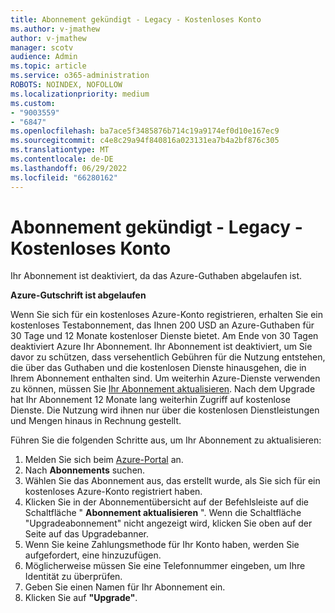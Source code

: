 ```yaml
---
title: Abonnement gekündigt - Legacy - Kostenloses Konto
ms.author: v-jmathew
author: v-jmathew
manager: scotv
audience: Admin
ms.topic: article
ms.service: o365-administration
ROBOTS: NOINDEX, NOFOLLOW
ms.localizationpriority: medium
ms.custom:
- "9003559"
- "6847"
ms.openlocfilehash: ba7ace5f3485876b714c19a9174ef0d10e167ec9
ms.sourcegitcommit: c4e8c29a94f840816a023131ea7b4a2bf876c305
ms.translationtype: MT
ms.contentlocale: de-DE
ms.lasthandoff: 06/29/2022
ms.locfileid: "66280162"
---
```

# <a name="subscription-cancelled---legacy---free-account"></a>Abonnement gekündigt - Legacy - Kostenloses Konto

Ihr Abonnement ist deaktiviert, da das Azure-Guthaben abgelaufen ist.

**Azure-Gutschrift ist abgelaufen**

Wenn Sie sich für ein kostenloses Azure-Konto registrieren, erhalten Sie ein kostenloses Testabonnement, das Ihnen 200 USD an Azure-Guthaben für 30 Tage und 12 Monate kostenloser Dienste bietet. Am Ende von 30 Tagen deaktiviert Azure Ihr Abonnement. Ihr Abonnement ist deaktiviert, um Sie davor zu schützen, dass versehentlich Gebühren für die Nutzung entstehen, die über das Guthaben und die kostenlosen Dienste hinausgehen, die in Ihrem Abonnement enthalten sind. Um weiterhin Azure-Dienste verwenden zu können, müssen Sie [Ihr Abonnement aktualisieren](https://docs.microsoft.com/azure/cost-management-billing/manage/upgrade-azure-subscription). Nach dem Upgrade hat Ihr Abonnement 12 Monate lang weiterhin Zugriff auf kostenlose Dienste. Die Nutzung wird ihnen nur über die kostenlosen Dienstleistungen und Mengen hinaus in Rechnung gestellt.

Führen Sie die folgenden Schritte aus, um Ihr Abonnement zu aktualisieren:

1. Melden Sie sich beim [Azure-Portal](https://portal.azure.com/) an.
2. Nach **Abonnements** suchen.
3. Wählen Sie das Abonnement aus, das erstellt wurde, als Sie sich für ein kostenloses Azure-Konto registriert haben.
4. Klicken Sie in der Abonnementübersicht auf der Befehlsleiste auf die Schaltfläche " **Abonnement aktualisieren** ". Wenn die Schaltfläche "Upgradeabonnement" nicht angezeigt wird, klicken Sie oben auf der Seite auf das Upgradebanner.
5. Wenn Sie keine Zahlungsmethode für Ihr Konto haben, werden Sie aufgefordert, eine hinzuzufügen.
6. Möglicherweise müssen Sie eine Telefonnummer eingeben, um Ihre Identität zu überprüfen.
7. Geben Sie einen Namen für Ihr Abonnement ein.
8. Klicken Sie auf  **"Upgrade"**.
